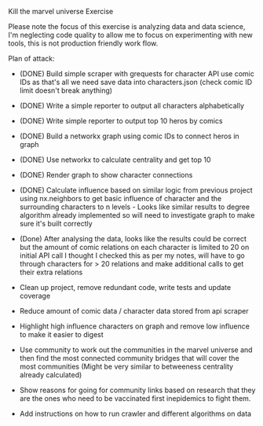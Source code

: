 Kill the marvel universe Exercise

Please note the focus of this exercise is analyzing data and data science, I'm neglecting code quality to allow me to
focus on experimenting with new tools, this is not production friendly work flow.

Plan of attack:

- (DONE) Build simple scraper with grequests for character API use comic IDs as that's all we need save data into characters.json (check comic ID limit doesn't break anything)

- (DONE) Write a simple reporter to output all characters alphabetically

- (DONE) Write simple reporter to output top 10 heros by comics

- (DONE) Build a networkx graph using comic IDs to connect heros in graph

- (DONE) Use networkx to calculate centrality and get top 10

- (DONE) Render graph to show character connections

- (DONE) Calculate influence based on similar logic from previous project using nx.neighbors to get basic
  influence of character and the surrounding characters to n levels - Looks like similar results to
  degree algorithm already implemented so will need to investigate graph to make sure it's built
  correctly

- (Done)  After analysing the data, looks like the results could be correct but the amount of comic
  relations on each character is limited to 20 on initial API call I thought I checked this as per my
  notes, will have to go through characters for > 20 relations and make additional calls to get their extra relations

- Clean up project, remove redundant code, write tests and update coverage

- Reduce amount of comic data / character data stored from api scraper

- Highlight high influence characters on graph and remove low influence to make it easier to digest

- Use community to work out the communities in the marvel universe and then find the most connected community bridges that will cover the most communities (Might be very similar to betweeness centrality already calculated)

- Show reasons for going for community links based on research that they are the ones who need to be vaccinated first inepidemics to fight them. 

- Add instructions on how to run crawler and different algorithms on data
